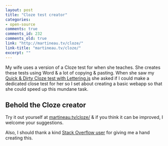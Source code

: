 ```yaml
---
layout: post
title: "Cloze test creator"
categories:
- open-source
comments: true
comments_id: 232
comments_old: true
link: "http://martineau.tv/cloze/"
link-title: "martineau.tv/cloze/"
excerpt: ""
---
```

My wife uses a version of a Cloze test for when she teaches. She creates these tests using Word & a lot of copying & pasting. When she saw my [Quick & Dirty Cloze test with Lettering.js]() she asked if I could make a dedicated close test for her so I set about creating a basic webapp so that she could speed up this mundane task.

## Behold the Cloze creator
Try it out yourself at [martineau.tv/cloze/](http://martineau.tv/cloze/) & if you think it can be improved, I welcome your suggestions.

Also, I should thank a kind [Stack Overflow user](http://stackoverflow.com/users/546272/andy) for giving me a hand creating this.
